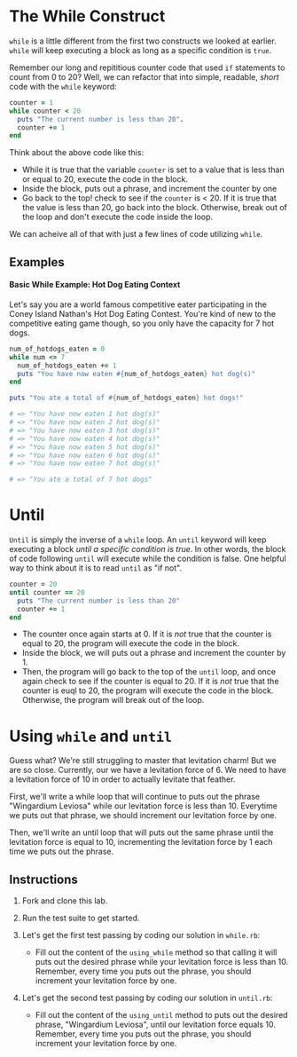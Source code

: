 # The While Construct

`while` is a little different from the first two constructs we looked at earlier. `while` will keep executing a block as long as a specific condition is `true`.

Remember our long and repititious counter code that used `if` statements to count from 0 to 20? Well, we can refactor that into simple, readable, *short* code with the `while` keyword: 

```ruby
counter = 1
while counter < 20
  puts "The current number is less than 20".
  counter += 1
end
```

Think about the above code like this:
 
*  While it is true that the variable `counter` is set to a value that is less than or equal to 20, execute the code in the block.
*  Inside the block, puts out a phrase, and increment the counter by one
*  Go back to the top! check to see if the `counter` is < 20. If it is true that the value is less than 20, go back into the block. Otherwise, break out of the loop and don't execute the code inside the loop. 

We can acheive all of that with just a few lines of code utilizing `while`.

## Examples 

#### Basic While Example: Hot Dog Eating Context

Let's say you are a world famous competitive eater participating in the Coney Island Nathan's Hot Dog Eating Contest. You're kind of new to the competitive eating game though, so you only have the capacity for 7 hot dogs. 


```ruby
num_of_hotdogs_eaten = 0
while num <= 7
  num_of_hotdogs_eaten += 1
  puts "You have now eaten #{num_of_hotdogs_eaten} hot dog(s)"
end

puts "You ate a total of #{num_of_hotdogs_eaten} hot dogs!"

# => "You have now eaten 1 hot dog(s)"
# => "You have now eaten 2 hot dog(s)"
# => "You have now eaten 3 hot dog(s)"
# => "You have now eaten 4 hot dog(s)"
# => "You have now eaten 5 hot dog(s)"
# => "You have now eaten 6 hot dog(s)"
# => "You have now eaten 7 hot dog(s)"

# => "You ate a total of 7 hot dogs"
```

# Until

`Until` is simply the inverse of a `while` loop. An `until` keyword will keep executing a block *until a specific condition is true*. In other words, the block of code following `until` will execute while the condition is false. One helpful way to think about it is to read `until` as "if not".

```ruby
counter = 20
until counter == 20
  puts "The current number is less than 20"
  counter += 1
end
```

* The counter once again starts at 0. If it is *not* true that the counter is equal to 20, the program will execute the code in the block. 
* Inside the block, we will puts out a phrase and increment the counter by 1. 
* Then, the program will go back to the top of the `until` loop, and once again check to see if the counter is equal to 20. If it is *not* true that the counter is euql to 20, the program will execute the code in the block. Otherwise, the program will break out of the loop. 

# Using `while` and `until`

Guess what? We're still struggling to master that levitation charm! But we are so close. Currently, our we have a levitation force of 6. We need to have a levitation force of 10 in order to actually levitate that feather. 

First, we'll write a while loop that will continue to puts out the phrase "Wingardium Leviosa" while our levitation force is less than 10. Everytime we puts out that phrase, we should increment our levitation force by one. 

Then, we'll write an until loop that will puts out the same phrase until the levitation force is equal to 10, incrementing the levitation force by 1 each time we puts out the phrase.  

## Instructions
1. Fork and clone this lab.
2. Run the test suite to get started. 
3. Let's get the first test passing by coding our solution in `while.rb`:

	* Fill out the content of the `using_while` method so that calling it will puts out the desired phrase while your levitation force is less than 10. Remember, every time you puts out the phrase, you should increment your levitation force by one. 
4. Let's get the second test passing by coding our solution in `until.rb`:
	* Fill out the content of the `using_until` method to puts out the desired phrase, "Wingardium Leviosa", until our levitation force equals 10. Remember, every time you puts out the phrase, you should increment your levitation force by one. 


